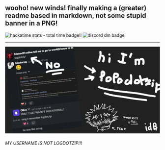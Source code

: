 ## wooho! new winds! finally making a (greater) readme based in markdown, not some stupid banner in a PNG!
<img src="https://img.shields.io/badge/dynamic/json?url=https%3A%2F%2Fhackatime.hackclub.com%2Fapi%2Fv1%2Fusers%2FU09CBF0DS4F%2Fstats&query=%24.data.human_readable_total&label=hackatime+stats%21%21%21&color=ffffff&style=flat&logo=data%3Aimage%2Fpng%3Bbase64%2CiVBORw0KGgoAAAANSUhEUgAAAA4AAAAOCAYAAAAfSC3RAAABlklEQVR4ASySsXUbQQxEZ5YNOHTmVe4eSHbg0JmPlVCshMcunOlUCc%2B5W7gbfayERywGiwEwy3dNWPb83vc89%2BQJvpq7coIEsDkKqKyw1EZu%2FaHWnXQ505b9Ou45HCnh8GfTnq2zoDdl3HSqC6VVMgM0bXtODFOEDVAoNep%2BcFtbTaD6TfIie440E2nOfdv2rjI2BjV78gaEHqRWQfku652bf0hjq5awWcobb78nuUd68hTJ6iFvoF8kwo7EYxwKesiaXc3WRNNkqQY%2BaEYFG638lLwqOkV5WH7nDzpa6jSvEJcvFTcZNq74xkb9VwapWz7yBpos7m51sK02lf%2Fg7kplbgevX%2F9qVghIzKukEw2rWJOx1V3WMPKKj8RqJH%2Fd2gsiLirJkCl0ER0jlTE8Ad7EgLXZCzURVSRAm5F%2Fxld8knyFSNBisGuQdBGg1DSVjURy8yrlzFuQnBrYI73ifCA6Vz0kisUbQQARXM5X4dZuil8UzZbYmIsPRqI1DGKTKwkcDRcpP9X01nyxjfw2w4VQk4VS6wMAAP%2F%2F%2BHoCrgAAAAZJREFUAwC1odKC9MynAAAAAABJRU5ErkJggg%3D%3D" alt="hackatime stats - total time badge!!"/>
<img alt="discord dm badge" src="https://img.shields.io/badge/dm%20me%20-%20on%20discord!!%20-%20?color=%23FFFFFF&link=http%3A%2F%2Fdiscord.com%2Fusers%2F547101350450692142">

---
<img src="banner.png">
<h6>MY USERNAME IS NOT LOGDOTZIP!!!</h6>
